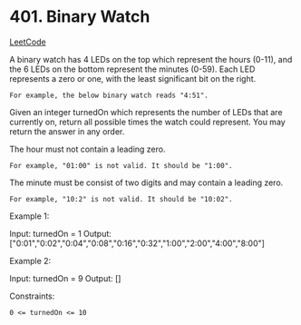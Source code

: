 # 401. Binary Watch

[LeetCode](https://leetcode.com/problems/binary-watch/)

A binary watch has 4 LEDs on the top which represent the hours (0-11), and the 6 LEDs on the bottom represent the minutes (0-59). Each LED represents a zero or one, with the least significant bit on the right.

    For example, the below binary watch reads "4:51".

Given an integer turnedOn which represents the number of LEDs that are currently on, return all possible times the watch could represent. You may return the answer in any order.

The hour must not contain a leading zero.

    For example, "01:00" is not valid. It should be "1:00".

The minute must be consist of two digits and may contain a leading zero.

    For example, "10:2" is not valid. It should be "10:02".



Example 1:

Input: turnedOn = 1
Output: ["0:01","0:02","0:04","0:08","0:16","0:32","1:00","2:00","4:00","8:00"]

Example 2:

Input: turnedOn = 9
Output: []



Constraints:

    0 <= turnedOn <= 10
